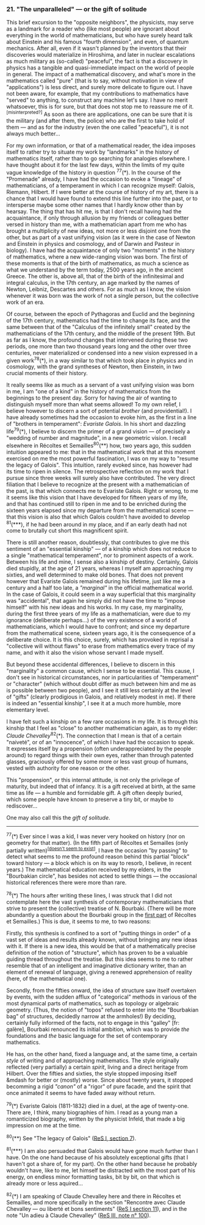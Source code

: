### 21. "The unparalleled" &mdash; or the gift of solitude
This brief excursion to the "opposite neighbors", the physicists, may serve as a landmark for a reader who (like most people) are ignorant about everything in the world of mathematicians, but who have surely heard talk about Einstein and his famous "fourth dimension", and even, of quantum mechanics. After all, even if it wasn't planned by the inventors that their discoveries would materialize in Hiroshima, and later in nuclear escalations as much military as (so-called) "peaceful", the fact is that a discovery in physics has a tangible and quasi-immediate impact on the world of people in general. The impact of a mathematical discovery, and what's more in the mathematics called "pure" (that is to say, without motivation in view of "applications") is less direct, and surely more delicate to figure out. I have not been aware, for example, that my contributions to mathematics have "served" to anything, to construct any machine let's say. I have no merit whatsoever, this is for sure, but that does not stop me to reassure me of it.<sup>[misinterpreted?]</sup> As soon as there are applications, one can be sure that it is the military (and after them, the police) who are the first to take hold of them &mdash; and as for the industry (even the one called "peaceful"), it is not always much better...

For my own information, or that of a mathematical reader, the idea imposes itself to rather try to situate my work by "landmarks" in the history of mathematics itself, rather than to go searching for analogies elsewhere. I have thought about it for the last few days, within the limits of my quite vague knowledge of the history in question <sup>77</sup>(&ast;). In the course of the "Promenade" already, I have had the occasion to evoke a "lineage" of mathematicians, of a temperament in which I can recognize myself: Galois, Riemann, Hilbert. If I were better at the course of history of my art, there is a chance that I would have found to extend this line further into the past, or to intersperse maybe some other names that I hardly know other than by hearsay. The thing that has hit me, is that I don't recall having had the acquaintance, if only through allusion by my friends or colleagues better versed in history than me, with a mathematician apart from me who has brought a multiplicity of new ideas, not more or less disjoint one from the other, but as part of a vast unifying vision (as it were in the case of Newton and Einstein in physics and cosmology, and of Darwin and Pasteur in biology). I have had the acquaintance of only two "moments" in the history of mathematics, where a new wide-ranging vision was born. The first of these moments is that of the birth of mathematics, as much a science as what we understand by the term today, 2500 years ago, in the ancient Greece. The other is, above all, that of the birth of the infinitesimal and integral calculus, in the 17th century, an age marked by the names of Newton, Leibniz, Descartes and others. For as much as I know, the vision whenever it was born was the work of not a single person, but the collective work of an era.

Of course, between the epoch of Pythagoras and Euclid and the beginning of the 17th century, mathematics had the time to change its face, and the same between that of the "Calculus of the infinitely small" created by the mathematicians of the 17th century, and the middle of the present 19th. But as far as I know, the profound changes that intervened during these two periods, one more than two thousand years long and the other over three centuries, never materialized or condensed into a new vision expressed in a given work<sup>78</sup>(&ast;), in a way similar to that which took place in physics and in cosmology, with the grand syntheses of Newton, then Einstein, in two crucial moments of their history.

It really seems like as much as a servant of a vast unifying vision was born in me, I am "one of a kind" in the history of mathematics from the beginnings to the present day. Sorry for having the air of wanting to distinguish myself more than what seems allowed! To my own relief, I believe however to discern a sort of potential _brother_ (and providential!). I have already sometimes had the occasion to evoke him, as the first in a line of "brothers in temperament": _Evariste Galois_. In his short and dazzling life<sup>79</sup>(&ast;), I believe to discern the primer of a grand vision &mdash; of precisely a "wedding of number and magnitude", in a new geometric vision. I recall elsewhere in Récoltes et Semailles<sup>80</sup>(&ast;&ast;) how, two years ago, this sudden intuition appeared to me: that in the mathematical work that at this moment exercised on me the most powerful fascination, I was on my way to "resume the legacy of Galois". This intuition, rarely evoked since, has however had its time to ripen in silence. The retrospective reflection on my work that I pursue since three weeks will surely also have contributed. The very direct filiation that I believe to recognize at the present with a mathematician of the past, is that which connects me to Evariste Galois. Right or wrong, to me it seems like this vision that I have developed for fifteen years of my life, and that has continued still to ripen in me and to be enriched during the sixteen years elapsed since my departure from the mathematical scene &mdash; that this vision is also that which Galois couldn't have avoided to develop <sup>81</sup>(&ast;&ast;&ast;), if he had been around in my place, and if an early death had not come to brutally cut short this magnificent spirit.

There is still another reason, doubtlessly, that contributes to give me this sentiment of an "essential kinship" &mdash; of a kinship which does not reduce to a single "mathematical temperament", nor to prominent aspects of a work. Between his life and mine, I sense also a kinship of destiny. Certainly, Galois died stupidly, at the age of 21 years, whereas I myself am approaching my sixties, and well determined to make old bones. That does not prevent however that Evariste Galois remained during his lifetime, just like me a century and a half too late, a _"marginal"_ in the official mathematical world. In the case of Galois, it could seem in a way superficial that this marginality was "accidental", that again he simply did not have the time to "impose himself" with his new ideas and his works. In my case, my marginality, during the first three years of my life as a mathematician, were due to my ignorance (deliberate perhaps...) of the very existence of a world of mathematicians, which I would have to confront; and since my departure from the mathematical scene, sixteen years ago, it is the consequence of a deliberate choice. It is this choice, surely, which has provoked in reprisal a "collective will without flaws" to erase from mathematics every trace of my name, and with it also the vision whose servant I made myself.

But beyond these accidental differences, I believe to discern in this "marginality" a common cause, which I sense to be essential.  This cause, I don't see in historical circumstances, nor in particularities of "temperament" or "character" (which without doubt differ as much between him and me as is possible between two people), and I see it still less certainly at the level of "gifts" (clearly prodigious in Galois, and relatively modest in me). If there is indeed an "essential kinship", I see it at a much more humble, more elementary level.

I have felt such a kinship on a few rare occasions in my life. It is through this kinship that I feel as "close" to another mathematician again, as to my elder: _Claude Chevalley_<sup>82</sup>(&ast;). The connection that I mean is that of a certain "naiveté", or of an "innocence", of which I have had the occasion to speak. It expresses itself by a propension (often underappreciated by the people around) to regard things with their own eyes, rather than through patented glasses, graciously offered by some more or less vast group of humans, vested with authority for one reason or the other.

This "propension", or this internal attitude, is not only the privilege of maturity, but indeed that of infancy. It is a gift received at birth, at the same time as life &mdash; a humble and formidable gift. A gift often deeply buried, which some people have known to preserve a tiny bit, or maybe to rediscover...

One may also call this the _gift of solitude_.

---

<sup>77</sup>(&ast;) Ever since I was a kid, I was never very hooked on history (nor on geometry for that matter). (In the fifth part of Récoltes et Semailles (only partially written)<sup>[[doesn't seem to exist](https://webusers.imj-prg.fr/~leila.schneps/grothendieckcircle/Spirituality/Spirituality23.pdf)]</sup>, I have the occasion "by passing" to detect what seems to me the profound reason behind this partial "block" toward history &mdash; a block which is on its way to resorb, I believe, in recent years.) The mathematical education received by my elders, in the "Bourbakian circle", has besides not acted to settle things &mdash; the occasional historical references there were more than rare.

<sup>78</sup>(&ast;) The hours after writing these lines, I was struck that I did not contemplate here the vast synthesis of contemporary mathematicians that strive to present the (collective) treatise of N. Bourbaki. (There will be more abundantly a question about the Bourbaki group in the [first part](../table-of-contents.md#part-1) of Récoltes et Semailles.) This is due, it seems to me, to two reasons:

Firstly, this synthesis is confined to a sort of "putting things in order" of a vast set of ideas and results already known, without bringing any new ideas with it. If there is a new idea, this would be that of a mathematically precise definition of the notion of "structure", which has proven to be a valuable guiding thread throughout the treatise. But this idea seems to me to rather resemble that of an intelligent and imaginative dictionary writer, than an element of renewal of language, giving a renewed apprehension of reality (here, of the mathematical one).

Secondly, from the fifties onward, the idea of structure saw itself overtaken by events, with the sudden afflux of "categorical" methods in various of the most dynamical parts of mathematics, such as topology or algebraic geometry. (Thus, the notion of "topos" refused to enter into the "Bourbakian bag" of structures, decidedly narrow at the armholes!) By deciding, certainly fully informed of the facts, not to engage in this "galley" [fr: galère], Bourbaki renounced its initial ambition, which was to provide _the_ foundations and _the_ basic language for the set of contemporary mathematics.

He has, on the other hand, fixed a language and, at the same time, a certain _style_ of writing and of approaching mathematics. The style originally reflected (very partially) a certain _spirit_, living and a direct heritage from Hilbert. Over the fifties and sixties, the style stopped imposing itself &mdash for better or (mostly) worse. Since about twenty years, it stopped becomming a rigid _"canon"_ of a "rigor" of pure facade, and the spirit that once animated it seems to have faded away without return.

<sup>79</sup>(&ast;) Evariste Galois (1811-1832) died in a duel, at the age of twenty-one. There are, I think, many biographies of him. I read as a young man a romanticized biography, written by the physicist Infeld, that made a big impression on me at the time.

<sup>80</sup>(&ast;&ast;) See "The legacy of Galois" ([ReS I, section 7](../part-1/7.md)).

<sup>81</sup>(&ast;&ast;&ast;) I am also persuaded that Galois would have gone much further than I have. On the one hand because of his absolutely exceptional gifts (that I haven't got a share of, for my part). On the other hand because he probably wouldn't have, like to me, let himself be distracted with the most part of his energy, on endless minor formatting tasks, bit by bit, on that which is already more or less aquired...

<sup>82</sup>(&ast;) I am speaking of Claude Chevalley here and there in Récoltes et Semailles, and more specifically in the section "Rencontre avec Claude Chevalley &mdash; ou liberté et bons sentiments" ([ReS I section 11](../table-of-contents.md#rencontre-claude)), and in the note "Un adieu à Claude Chevalley" ([ReS III, note n&deg; 100](../table-of-contents.md#adieu-claude)).
